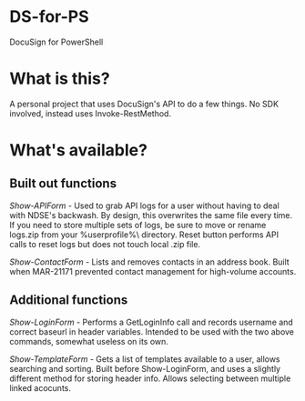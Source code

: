 # DS-for-PS
DocuSign for PowerShell 

# What is this?
A personal project that uses DocuSign's API to do a few things. No SDK involved, instead uses Invoke-RestMethod.

# What's available?
## Built out functions
*Show-APIForm* - Used to grab API logs for a user without having to deal with NDSE's backwash. By design, this overwrites the same file every time. If you need to store multiple sets of logs, be sure to move or rename logs.zip from your %userprofile%\ directory. Reset button performs API calls to reset logs but does not touch local .zip file.

*Show-ContactForm* - Lists and removes contacts in an address book. Built when MAR-21171 prevented contact management for high-volume accounts.

## Additional functions

*Show-LoginForm* - Performs a GetLoginInfo call and records username and correct baseurl in header variables. Intended to be used with the two above commands, somewhat useless on its own.

*Show-TemplateForm* - Gets a list of templates available to a user, allows searching and sorting.
Built before Show-LoginForm, and uses a slightly different method for storing header info. Allows selecting between multiple linked acocunts.
